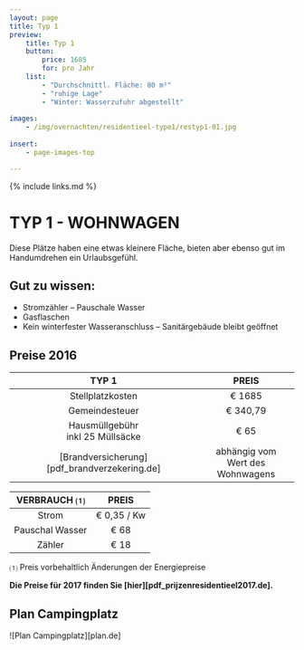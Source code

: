 ```yaml
---
layout: page
title: Typ 1
preview: 
    title: Typ 1
    button:
        price: 1685
        for: pro Jahr
    list:
        - "Durchschnittl. Fläche: 80 m²"
        - "ruhige Lage"
        - "Winter: Wasserzufuhr abgestellt"
               
images:
    - /img/overnachten/residentieel-type1/restyp1-01.jpg
    
insert:
    - page-images-top

---
```


{% include links.md %}

# TYP 1 - WOHNWAGEN 

Diese Plätze haben eine etwas kleinere Fläche, bieten aber ebenso gut im Handumdrehen ein Urlaubsgefühl.  


## Gut zu wissen:

- Stromzähler – Pauschale Wasser
- Gasflaschen
- Kein winterfester Wasseranschluss – Sanitärgebäude bleibt geöffnet


## Preise 2016

TYP 1                                         |PREIS                               |
:---------------------------------------------:|:----------------------------------:|
Stellplatzkosten                         | € 1685         
Gemeindesteuer                                   | € 340,79 
Hausmüllgebühr<br>inkl 25 Müllsäcke<br>         | € 65    
 [Brandversicherung][pdf_brandverzekering.de]   | abhängig vom <br>Wert des Wohnwagens

VERBRAUCH ⑴           |PREIS          |
:--------------------:|:-------------:|
Strom                 | € 0,35 / Kw        
Pauschal Wasser       | € 68 
Zähler                | € 18 

⑴ Preis vorbehaltlich Änderungen der Energiepreise

**Die Preise für 2017 finden Sie [hier][pdf_prijzenresidentieel2017.de].**

## Plan Campingplatz

![Plan Campingplatz][plan.de]
